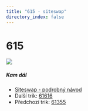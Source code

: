 ```yaml
---
title: "615 - siteswap"
directory_index: false
---
```


# 615

![](/animace/siteswap/615.gif)

##### Kam dál

- [Siteswap - podrobný návod](/siteswap.html "Podrobné vysvětlení siteswapů..")
- Další trik: [61616](61616.html "Siteswap 61616")
- Předchozí trik: [61355](61355.html "Siteswap 61355")

